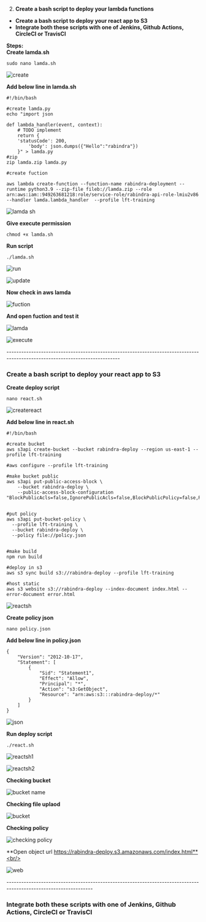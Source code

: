 2. **Create a bash script to deploy your lambda functions**
- **Create a bash script to deploy your react app to S3**
- **Integrate both these scripts with one of Jenkins, Github Actions, CircleCI or TravisCI**

**Steps:**<br/>
**Create lamda.sh**<br/>
```
sudo nano lamda.sh
```
![create](https://user-images.githubusercontent.com/53372486/146252519-1ae46f99-f407-4679-862c-974816aaef39.png)<br/>

**Add below line in lamda.sh**<br/>
```
#!/bin/bash

#create lamda.py
echo "import json

def lambda_handler(event, context):
    # TODO implement
    return {
	'statusCode': 200,
        'body': json.dumps({"Hello":"rabindra"})
    }" > lamda.py
#zip
zip lamda.zip lamda.py

#create fuction

aws lambda create-function --function-name rabindra-deployment --runtime python3.9 --zip-file fileb://lamda.zip --role arn:aws:iam::949263681218:role/service-role/rabindra-api-role-lmiu2v86 --handler lamda.lambda_handler  --profile lft-training
```
![lamda sh](https://user-images.githubusercontent.com/53372486/146252066-4c72ba59-e656-442a-b142-778f38fb0272.png)<br/>

**Give execute permission**<br/>
```
chmod +x lamda.sh 
```
**Run script**<br/>
```
./lamda.sh
```
![run](https://user-images.githubusercontent.com/53372486/146252067-ab750bf0-40df-44fb-a21b-1dba9dafab62.png)<br/>

![update](https://user-images.githubusercontent.com/53372486/146252068-ac527ca1-906e-4c50-8256-cf5e68ce5b26.png)<br/>

**Now check in aws lamda**<br/>

![fuction](https://user-images.githubusercontent.com/53372486/146252062-36551da2-3ab9-4947-8354-a54cb6744325.png)<br/>

**And open fuction and test it**<br/>

![lamda](https://user-images.githubusercontent.com/53372486/146252065-1b3a33bf-3f63-422e-8c3c-e33987be471f.png)<br/>

![execute](https://user-images.githubusercontent.com/53372486/146252057-18478125-9428-4424-b08e-968fef359cc7.png)<br/>

----------------------------------------------------------------------------------------------------------------------------<br/>
### Create a bash script to deploy your react app to S3
**Create deploy script**<br/>
```
nano react.sh
```
![createreact](https://user-images.githubusercontent.com/53372486/146342751-f1f05fea-6e0c-409f-a559-1ab9fafb203d.png)<br/>

**Add below line in react.sh**<br/>
```
#!/bin/bash

#create bucket
aws s3api create-bucket --bucket rabindra-deploy --region us-east-1 --profile lft-training

#aws configure --profile lft-training

#make bucket public
aws s3api put-public-access-block \
    --bucket rabindra-deploy \
    --public-access-block-configuration "BlockPublicAcls=false,IgnorePublicAcls=false,BlockPublicPolicy=false,RestrictPublicBuckets=false" 


#put policy
aws s3api put-bucket-policy \
  --profile lft-training \
  --bucket rabindra-deploy \
  --policy file://policy.json


#make build
npm run build

#deploy in s3 
aws s3 sync build s3://rabindra-deploy --profile lft-training

#host static
aws s3 website s3://rabindra-deploy --index-document index.html --error-document error.html
```
![reactsh](https://user-images.githubusercontent.com/53372486/146342782-540c8a59-c597-4ff3-919e-9f673ef098a8.png)<br/>

**Create policy json**<br/>
```
nano policy.json
```
**Add below line in policy.json**<br/>
```
{
    "Version": "2012-10-17",
    "Statement": [
        {
            "Sid": "Statement1",
            "Effect": "Allow",
            "Principal": "*",
            "Action": "s3:GetObject",
            "Resource": "arn:aws:s3:::rabindra-deploy/*"
        }
    ]
}
```
![json](https://user-images.githubusercontent.com/53372486/146342768-ba00ad50-0296-4510-9b55-b1e325221dc4.png)<br/>

**Run deploy script**<br/>
```
./react.sh 
```
![reactsh1](https://user-images.githubusercontent.com/53372486/146344486-76fa4d02-8d9b-4df5-ab74-a21deb918c32.png)<br/>

![reactsh2](https://user-images.githubusercontent.com/53372486/146342788-2786226b-1d58-455a-9d50-9effe3315706.png)<br/>

**Checking bucket** <br/>

![bucket name](https://user-images.githubusercontent.com/53372486/146342725-5ea4d844-d417-4124-a6dd-ed9acb1fe793.png)<br/>

**Checking file uplaod**<br/>

![bucket](https://user-images.githubusercontent.com/53372486/146342734-eda752f8-1d76-413a-8722-b184cb970275.png)<br/>

**Checking policy**<br/>

![checking policy](https://user-images.githubusercontent.com/53372486/146342743-5e679410-e54c-4785-8bef-cf9762bdaf99.png)<br/>

**Open object url https://rabindra-deploy.s3.amazonaws.com/index.html**<br/>

![web](https://user-images.githubusercontent.com/53372486/146342844-3260471a-0f3f-41de-b5c3-7b3787ae3066.png)<br/>

-----------------------------------------------------------------------------------------------------------------<br/>
### Integrate both these scripts with one of Jenkins, Github Actions, CircleCI or TravisCI








